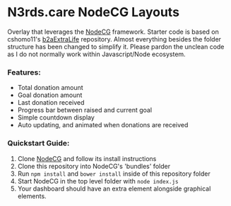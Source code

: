 # N3rds.care NodeCG Layouts

Overlay that leverages the [NodeCG](http://github.com/nodecg/nodecg) framework.
Starter code is based on cshomo11's [b2aExtraLife](https://github.com/cshomo11/b2aExtraLife/) repository.
Almost everything besides the folder structure has been changed to simplify it.
Please pardon the unclean code as I do not normally work within Javascript/Node ecosystem.


### Features:
- Total donation amount
- Goal donation amount
- Last donation received
- Progress bar between raised and current goal
- Simple countdown display
- Auto updating, and animated when donations are received



### Quickstart Guide:

1. Clone [NodeCG](http://nodecg.com/) and follow its install instructions
2. Clone this repository into NodeCG's 'bundles' folder
3. Run `npm install` and `bower install` inside of this repository folder
4. Start NodeCG in the top level folder with `node index.js`
5. Your dashboard should have an extra element alongside graphical elements. 

